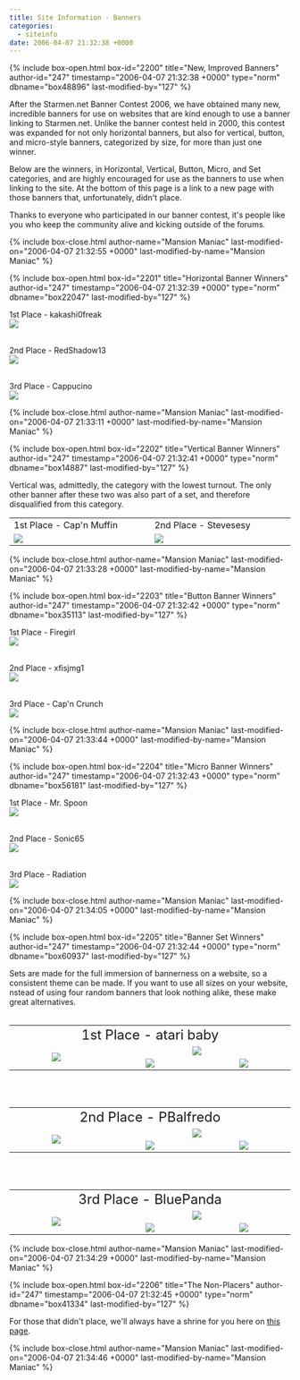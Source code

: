 ```yaml
---
title: Site Information - Banners
categories:
  - siteinfo
date: 2006-04-07 21:32:38 +0000
---
```

{% include box-open.html box-id="2200" title="New, Improved Banners" author-id="247" timestamp="2006-04-07 21:32:38 +0000" type="norm" dbname="box48896" last-modified-by="127" %}
<p>
After the Starmen.net Banner Contest 2006, we have obtained many new, incredible banners for use on websites that are kind enough to use a banner linking to Starmen.net.  Unlike the banner contest held in 2000, this contest was expanded for not only horizontal banners, but also for vertical, button, and micro-style banners, categorized by size, for more than just one winner.
</p>

<p>
Below are the winners, in Horizontal, Vertical, Button, Micro, and Set categories, and are highly encouraged for use as the banners to use when linking to the site.  At the bottom of this page is a link to a new page with those banners that, unfortunately, didn't place.
</p>

<p>Thanks to everyone who participated in our banner contest, it's people like you who keep the community alive and kicking outside of the forums.
</p>
{% include box-close.html author-name="Mansion Maniac" last-modified-on="2006-04-07 21:32:55 +0000" last-modified-by-name="Mansion Maniac" %}

{% include box-open.html box-id="2201" title="Horizontal Banner Winners" author-id="247" timestamp="2006-04-07 21:32:39 +0000" type="norm" dbname="box22047" last-modified-by="127" %}
<p>
1st Place - kakashi0freak<br />
<img src="./../individual/kakashi0freak-horizontal.png" />
<br />
<br />
</p>

<p>
2nd Place - RedShadow13<br />
<img src="./../individual/redshadow13-horizontal.gif" />
<br />
<br />
</p>

<p>
3rd Place - Cappucino<br />
<img src="./../individual/cappucino-horizontal.png" />
</p>
{% include box-close.html author-name="Mansion Maniac" last-modified-on="2006-04-07 21:33:11 +0000" last-modified-by-name="Mansion Maniac" %}

{% include box-open.html box-id="2202" title="Vertical Banner Winners" author-id="247" timestamp="2006-04-07 21:32:41 +0000" type="norm" dbname="box14887" last-modified-by="127" %}
<p>
Vertical was, admittedly, the category with the lowest turnout.  The only other banner after these two was also part of a set, and therefore disqualified from this category.
</p>

<p>
<TABLE WIDTH="50%">
<TR>
<TD WIDTH="25%">1st Place - Cap'n Muffin</TD>
<TD WIDTH="25%">2nd Place - Stevesesy</TD>
</TR>
<TR>
<TD WIDTH="25%"><img src="./../individual/capnmuffin-vertical.png" />
</TD>
<TD WIDTH="25%"><img src="./../individual/stevesesy-vertical.png" /><BR />
</TD>
</TR>
</TABLE>
</p>
{% include box-close.html author-name="Mansion Maniac" last-modified-on="2006-04-07 21:33:28 +0000" last-modified-by-name="Mansion Maniac" %}

{% include box-open.html box-id="2203" title="Button Banner Winners" author-id="247" timestamp="2006-04-07 21:32:42 +0000" type="norm" dbname="box35113" last-modified-by="127" %}
<p>
1st Place - Firegirl<br />
<img src="./../individual/firegirl-button.gif" />
<br />
<br />
</p>

<p>
2nd Place - xfisjmg1<br />
<img src="./../individual/xfisjmg1-button.gif" />
<br />
<br />
</p>

<p>
3rd Place - Cap'n Crunch<br />
<img src="./../individual/capncrunch-button.jpg" />
</p>
{% include box-close.html author-name="Mansion Maniac" last-modified-on="2006-04-07 21:33:44 +0000" last-modified-by-name="Mansion Maniac" %}

{% include box-open.html box-id="2204" title="Micro Banner Winners" author-id="247" timestamp="2006-04-07 21:32:43 +0000" type="norm" dbname="box56181" last-modified-by="127" %}
<p>
1st Place - Mr. Spoon<br />
<img src="./../individual/mrspoon-micro.png" />
<br />
<br />
</p>

<p>
2nd Place - Sonic65<br />
<img src="./../individual/sonic65-micro.png" />
<br />
<br />
</p>

<p>
3rd Place - Radiation<br />
<img src="./../individual/radiation-micro.png" />
</p>
{% include box-close.html author-name="Mansion Maniac" last-modified-on="2006-04-07 21:34:05 +0000" last-modified-by-name="Mansion Maniac" %}

{% include box-open.html box-id="2205" title="Banner Set Winners" author-id="247" timestamp="2006-04-07 21:32:44 +0000" type="norm" dbname="box60937" last-modified-by="127" %}
<p>
Sets are made for the full immersion of bannerness on a website, so a consistent theme can be made.  If you want to use all sizes on your website, nstead of using four random banners that look nothing alike, these make great alternatives.<br /><br />
</p>

<p>
<table align="center">
<tr>
<td colspan="3" align="center">
<font size="5">1st Place - atari baby</font>
</td>
</tr>
<tr align="center">
<td align="center" rowspan="2" width="300">
<img src="./ataribaby-vertical.png" />
</td>
<td align="center" valign="middle" colspan="2" width="300">
<img src="./ataribaby-horizontal.png" /></td>
</tr>
<tr>
<td align="center" valign="middle" width="300">
<img src="./ataribaby-button.png" />
</td>
<td align="center" valign="middle" width="300">
<img src="./ataribaby-micro.png" /></td>
</tr>
</table>
<br /><br />
</p>

<p>
<table align="center">
<tr>
<td colspan="3" align="center">
<font size="5">2nd Place - PBalfredo</font>
</td>
</tr>
<tr align="center">
<td align="center" rowspan="2" width="300">
<img src="./pbalfredo-vertical.gif" />
</td>
<td align="center" valign="middle" colspan="2" width="300">
<img src="./pbalfredo-horizontal.gif" /></td>
</tr>
<tr>
<td align="center" valign="middle" width="300">
<img src="./pbalfredo-button.gif" />
</td>
<td align="center" valign="middle" width="300">
<img src="./pbalfredo-micro.gif" /></td>
</tr>
</table>
<br /><br />
</p>

<p>
<table align="center">
<tr>
<td colspan="3" align="center">
<font size="5">3rd Place - BluePanda</font>
</td>
</tr>
<tr align="center">
<td align="center" rowspan="2" width="300">
<img src="./bluepanda-vertical.jpg" />
</td>
<td align="center" valign="middle" colspan="2" width="300">
<img src="./bluepanda-horizontal.jpg" /></td>
</tr>
<tr>
<td align="center" valign="middle" width="300">
<img src="./bluepanda-button.gif" />
</td>
<td align="center" valign="middle" width="300">
<img src="./bluepanda-micro.gif" /></td>
</tr>
</table>
</p>
{% include box-close.html author-name="Mansion Maniac" last-modified-on="2006-04-07 21:34:29 +0000" last-modified-by-name="Mansion Maniac" %}

{% include box-open.html box-id="2206" title="The Non-Placers" author-id="247" timestamp="2006-04-07 21:32:45 +0000" type="norm" dbname="box41334" last-modified-by="127" %}
<p>
For those that didn't place, we'll always have a shrine for you here on <a href="./../../nonplacers.html">this page</a>.
</p>
{% include box-close.html author-name="Mansion Maniac" last-modified-on="2006-04-07 21:34:46 +0000" last-modified-by-name="Mansion Maniac" %}
